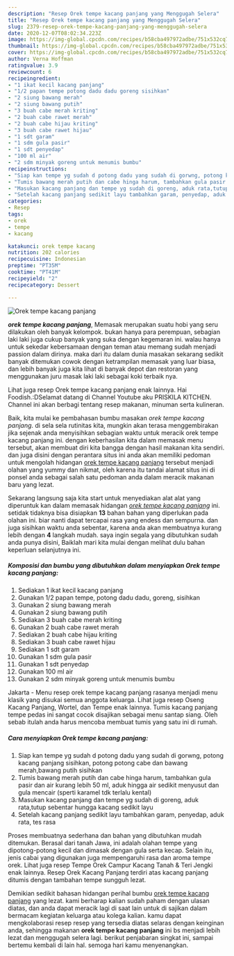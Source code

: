 ```yaml
---
description: "Resep Orek tempe kacang panjang yang Menggugah Selera"
title: "Resep Orek tempe kacang panjang yang Menggugah Selera"
slug: 2379-resep-orek-tempe-kacang-panjang-yang-menggugah-selera
date: 2020-12-07T08:02:34.223Z
image: https://img-global.cpcdn.com/recipes/b58cba497972adbe/751x532cq70/orek-tempe-kacang-panjang-foto-resep-utama.jpg
thumbnail: https://img-global.cpcdn.com/recipes/b58cba497972adbe/751x532cq70/orek-tempe-kacang-panjang-foto-resep-utama.jpg
cover: https://img-global.cpcdn.com/recipes/b58cba497972adbe/751x532cq70/orek-tempe-kacang-panjang-foto-resep-utama.jpg
author: Verna Hoffman
ratingvalue: 3.9
reviewcount: 6
recipeingredient:
- "1 ikat kecil kacang panjang"
- "1/2 papan tempe potong dadu dadu goreng sisihkan"
- "2 siung bawang merah"
- "2 siung bawang putih"
- "3 buah cabe merah kriting"
- "2 buah cabe rawet merah"
- "2 buah cabe hijau kriting"
- "3 buah cabe rawet hijau"
- "1 sdt garam"
- "1 sdm gula pasir"
- "1 sdt penyedap"
- "100 ml air"
- "2 sdm minyak goreng untuk menumis bumbu"
recipeinstructions:
- "Siap kan tempe yg sudah d potong dadu yang sudah di gorwng, potong kacang panjang sisihkan, potong potong cabe dan bawang merah,bawang putih sisihkan"
- "Tumis bawang merah putih dan cabe hinga harum, tambahkan gula pasir dan air kurang lebih 50 ml, aduk hingga air sedikit menyusut dan gula mencair (sperti karamel tdk terlalu kental)"
- "Masukan kacang panjang dan tempe yg sudah di goreng, aduk rata,tutup sebentar hungga kacang sedikit layu"
- "Setelah kacang panjang sedikit layu tambahkan garam, penyedap, aduk rata, tes rasa"
categories:
- Resep
tags:
- orek
- tempe
- kacang

katakunci: orek tempe kacang 
nutrition: 202 calories
recipecuisine: Indonesian
preptime: "PT35M"
cooktime: "PT41M"
recipeyield: "2"
recipecategory: Dessert

---
```



![Orek tempe kacang panjang](https://img-global.cpcdn.com/recipes/b58cba497972adbe/751x532cq70/orek-tempe-kacang-panjang-foto-resep-utama.jpg)

<b><i>orek tempe kacang panjang</i></b>, Memasak merupakan suatu hobi yang seru dilakukan oleh banyak kelompok. bukan hanya para perempuan, sebagian laki laki juga cukup banyak yang suka dengan kegemaran ini. walau hanya untuk sekedar kebersamaan dengan teman atau memang sudah menjadi passion dalam dirinya. maka dari itu dalam dunia masakan sekarang sedikit banyak ditemukan cowok dengan ketrampilan memasak yang luar biasa, dan lebih banyak juga kita lihat di banyak depot dan restoran yang menggunakan juru masak laki laki sebagai koki terbaik nya.

Lihat juga resep Orek tempe kacang panjang enak lainnya. Hai Foodish.:DSelamat datang di Channel Youtube aku PRISKILA KITCHEN. Channel ini akan berbagi tentang resep makanan, minuman serta kulineran.

Baik, kita mulai ke pembahasan bumbu masakan <i>orek tempe kacang panjang</i>. di sela sela rutinitas kita, mungkin akan terasa menggembirakan jika sejenak anda menyisihkan sebagian waktu untuk meracik orek tempe kacang panjang ini. dengan keberhasilan kita dalam memasak menu tersebut, akan membuat diri kita bangga dengan hasil makanan kita sendiri. dan juga disini dengan perantara situs ini anda akan memiliki pedoman untuk mengolah hidangan <u>orek tempe kacang panjang</u> tersebut menjadi olahan yang yummy dan nikmat, oleh karena itu tandai alamat situs ini di ponsel anda sebagai salah satu pedoman anda dalam meracik makanan baru yang lezat.


Sekarang langsung saja kita start untuk menyediakan alat alat yang diperuntuk kan dalam memasak hidangan <u><i>orek tempe kacang panjang</i></u> ini. setidak tidaknya bisa disiapkan <b>13</b> bahan bahan yang diperlukan pada olahan ini. biar nanti dapat tercapai rasa yang endess dan sempurna. dan juga sisihkan waktu anda sebentar, karena anda akan membuatnya kurang lebih dengan <b>4</b> langkah mudah. saya ingin segala yang dibutuhkan sudah anda punya disini, Baiklah mari kita mulai dengan melihat dulu bahan keperluan selanjutnya ini.

<!--inarticleads1-->

##### Komposisi dan bumbu yang dibutuhkan dalam menyiapkan Orek tempe kacang panjang:

1. Sediakan 1 ikat kecil kacang panjang
1. Gunakan 1/2 papan tempe, potong dadu dadu, goreng, sisihkan
1. Gunakan 2 siung bawang merah
1. Gunakan 2 siung bawang putih
1. Sediakan 3 buah cabe merah kriting
1. Gunakan 2 buah cabe rawet merah
1. Sediakan 2 buah cabe hijau kriting
1. Sediakan 3 buah cabe rawet hijau
1. Sediakan 1 sdt garam
1. Gunakan 1 sdm gula pasir
1. Gunakan 1 sdt penyedap
1. Gunakan 100 ml air
1. Gunakan 2 sdm minyak goreng untuk menumis bumbu


Jakarta - Menu resep orek tempe kacang panjang rasanya menjadi menu klasik yang disukai semua anggota keluarga. Lihat juga resep Oseng Kacang Panjang, Wortel, dan Tempe enak lainnya. Tumis kacang panjang tempe pedas ini sangat cocok disajikan sebagai menu santap siang. Oleh sebab itulah anda harus mencoba membuat tumis yang satu ini di rumah. 

<!--inarticleads2-->

##### Cara menyiapkan Orek tempe kacang panjang:

1. Siap kan tempe yg sudah d potong dadu yang sudah di gorwng, potong kacang panjang sisihkan, potong potong cabe dan bawang merah,bawang putih sisihkan
1. Tumis bawang merah putih dan cabe hinga harum, tambahkan gula pasir dan air kurang lebih 50 ml, aduk hingga air sedikit menyusut dan gula mencair (sperti karamel tdk terlalu kental)
1. Masukan kacang panjang dan tempe yg sudah di goreng, aduk rata,tutup sebentar hungga kacang sedikit layu
1. Setelah kacang panjang sedikit layu tambahkan garam, penyedap, aduk rata, tes rasa


Proses membuatnya sederhana dan bahan yang dibutuhkan mudah ditemukan. Berasal dari tanah Jawa, ini adalah olahan tempe yang dipotong-potong kecil dan dimasak dengan gula serta kecap. Selain itu, jenis cabai yang digunakan juga mempengaruhi rasa dan aroma tempe orek. Lihat juga resep Tempe Orek Campur Kacang Tanah &amp; Teri Jengki enak lainnya. Resep Orek Kacang Panjang terdiri atas kacang panjang ditumis dengan tambahan tempe sungguh lezat. 

Demikian sedikit bahasan hidangan perihal bumbu <u>orek tempe kacang panjang</u> yang lezat. kami berharap kalian sudah paham dengan ulasan diatas, dan anda dapat meracik lagi di saat lain untuk di sajikan dalam bermacam kegiatan keluarga atau kolega kalian. kamu dapat mengkolaborasi resep resep yang tersedia diatas selaras dengan keinginan anda, sehingga makanan <b>orek tempe kacang panjang</b> ini bs menjadi lebih lezat dan menggugah selera lagi. berikut penjabaran singkat ini, sampai bertemu kembali di lain hal. semoga hari kamu menyenangkan.
